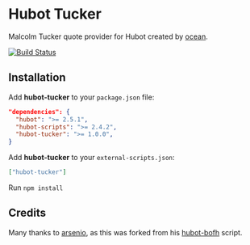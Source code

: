 # Hubot Tucker

Malcolm Tucker quote provider for Hubot created by [ocean][1].

[![Build Status](https://travis-ci.org/ocean/hubot-tucker.png)](https://travis-ci.org/ocean/hubot-tucker)

## Installation

Add **hubot-tucker** to your `package.json` file:

```json
"dependencies": {
  "hubot": ">= 2.5.1",
  "hubot-scripts": ">= 2.4.2",
  "hubot-tucker": ">= 1.0.0",
}
```

Add **hubot-tucker** to your `external-scripts.json`:

```json
["hubot-tucker"]
```

Run `npm install`

## Credits

Many thanks to [arsenio][2], as this was forked from his [hubot-bofh][3] script.

[1]: http://twitter.com/ocean
[2]: https://github.com/arsenio
[3]: https://github.com/arsenio/hubot-bofh
